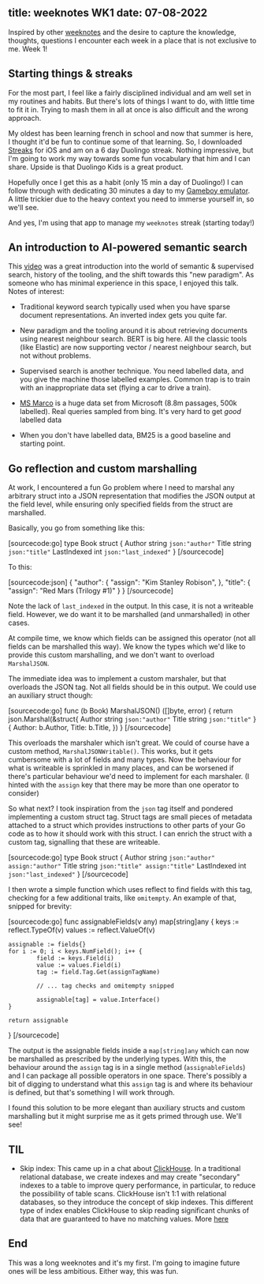 title: weeknotes WK1
date: 07-08-2022
---

Inspired by other [weeknotes](https://simonwillison.net/tags/weeknotes/) and the
desire to capture the knowledge, thoughts, questions I encounter each week in a
place that is not exclusive to me. Week 1!

## Starting things & streaks

For the most part, I feel like a fairly disciplined individual and am well set
in my routines and habits. But there's lots of things I want to do, with little
time to fit it in. Trying to mash them in all at once is also difficult and the
wrong approach.

My oldest has been learning french in school and now that summer is here, I
thought it'd be fun to continue some of that learning. So, I downloaded
[Streaks](https://streaksapp.com/) for iOS and am on a 6 day Duolingo streak.
Nothing impressive, but I'm going to work my way towards some fun vocabulary
that him and I can share. Upside is that Duolingo Kids is a great product.

Hopefully once I get this as a habit (only 15 min a day of Duolingo!) I can
follow through with dedicating 30 minutes a day to my
[Gameboy emulator](https://github.com/bartek/zigboy). A little trickier due to the heavy
context you need to immerse yourself in, so we'll see.

And yes, I'm using that app to manage my `weeknotes` streak (starting today!)


## An introduction to AI-powered semantic search

This
[video](https://www.youtube.com/watch?v=7ozfzKLTFV4&list=PLq-odUc2x7i8eaYHVXSOadHrVE9tEU2QR)
was a great introduction into the world of semantic & supervised search, history
of the tooling, and the shift towards this "new paradigm". As someone who has
minimal experience in this space, I enjoyed this talk. Notes of interest:

* Traditional keyword search typically used when you have sparse document
  representations. An inverted index gets you quite far.

* New paradigm and the tooling around it is about retrieving documents using
  nearest neighbour search. BERT is big here. All the classic tools (like
  Elastic) are now supporting vector / nearest neighbour search, but not without
  problems.

* Supervised search is another technique. You need labelled data, and you give
  the machine those labelled examples. Common trap is to train with an
  inappropriate data set (flying a car to drive a train).

* [MS Marco](https://microsoft.github.io/msmarco/) is a huge data set from
  Microsoft (8.8m passages, 500k labelled). Real queries sampled from bing. It's
  very hard to get *good* labelled data

* When you don't have labelled data, BM25 is a good baseline and starting point.

## Go reflection and custom marshalling

At work, I encountered a fun Go problem where I need to marshal any arbitrary
struct into a JSON representation that modifies the JSON output at the field
level, while ensuring only specified fields from the struct are marshalled.

Basically, you go from something like this:

[sourcecode:go]
type Book struct {
   Author string `json:"author"`
   Title string `json:"title"`
   LastIndexed int `json:"last_indexed"`
}
[/sourcecode]

To this:

[sourcecode:json]
{
   "author": {
      "assign": "Kim Stanley Robison",
   },
   "title": {
      "assign": "Red Mars (Trilogy #1)"
   }
}
[/sourcecode]

Note the lack of `last_indexed` in the output. In this case, it is not a
writeable field. However, we do want it to be marshalled (and unmarshalled) in
other cases. 

At compile time, we know which fields can be assigned this operator (not all
fields can be marshalled this way). We know the types which we'd like to provide this custom marshalling, and we don't want to overload `MarshalJSON`.

The immediate idea was to implement a custom marshaler, but that overloads the
JSON tag. Not all fields should be in this output. We could use an auxiliary
struct though:

[sourcecode:go]
func (b Book) MarshalJSON() ([]byte, error) {
   return json.Marshal(&struct{
        Author string `json:"author"`
        Title string `json:"title"`
   }{
        Author: b.Author,
        Title: b.Title,
   })
}
[/sourcecode]

This overloads the marshaler which isn't great. We could of course have a
custom method, `MarshalJSONWritable()`. This works, but it gets cumbersome with
a lot of fields and many types. Now the behaviour for what is writeable is
sprinkled in many places, and can be worsened if there's particular behaviour
we'd need to implement for each marshaler. (I hinted with the `assign` key
that there may be more than one operator to consider)

So what next? I took inspiration from the `json` tag itself and pondered
implementing a custom struct tag. Struct tags are small pieces of metadata
attached to a struct which provides instructions to other parts of your Go code
as to how it should work with this struct. I can enrich the struct with a custom
tag, signalling that these are writeable.

[sourcecode:go]
type Book struct {
   Author string `json:"author" assign:"author"`
   Title string `json:"title" assign:"title"`
   LastIndexed int `json:"last_indexed"`
}
[/sourcecode]

I then wrote a simple function which uses reflect to find fields with this tag,
checking for a few additional traits, like `omitempty`. An example of that,
snipped for brevity:


[sourcecode:go]
func assignableFields(v any) map[string]any {
    keys := reflect.TypeOf(v)
    values := reflect.ValueOf(v)

    assignable := fields{}
    for i := 0; i < keys.NumField(); i++ {
            field := keys.Field(i)
            value := values.Field(i)
            tag := field.Tag.Get(assignTagName)

            // ... tag checks and omitempty snipped

            assignable[tag] = value.Interface()
    }

    return assignable
}
[/sourcecode]

The output is the assignable fields inside a `map[string]any` which can now be
marshalled as prescribed by the underlying types. With this, the behaviour around
the `assign` tag is in a single method (`assignableFields`) and I can package
all possible operators in one space. There's possibly a bit of digging to
understand what this `assign` tag is and where its behaviour is defined, but
that's something I will work through.

I found this solution to be more elegant than auxiliary structs and custom
marshalling but it might surprise me as it gets primed through use. We'll see!



## TIL

* Skip index: This came up in a chat about
  [ClickHouse](https://clickhouse.com/). In a traditional relational database,
  we create indexes and may create "secondary" indexes to a table to improve
  query performance, in particular, to reduce the possibility of table scans.
  ClickHouse isn't 1:1 with relational databases, so they introduce the concept
  of skip indexes. This different type of index enables ClickHouse to skip
  reading significant chunks of data that are guaranteed to have no matching
  values. More
  [here](https://clickhouse.com/docs/en/guides/improving-query-performance/skipping-indexes/)


## End

This was a long weeknotes and it's my first. I'm going to imagine future ones
will be less ambitious. Either way, this was fun.
